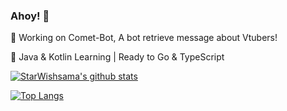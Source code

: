 ### Ahoy! 👋

<!--
**StarWishsama/StarWishsama** is a ✨ _special_ ✨ repository because its `README.md` (this file) appears on your GitHub profile.

Here are some ideas to get you started:

- 🔭 I’m currently working on ...
- 🌱 I’m currently learning ...
- 👯 I’m looking to collaborate on ...
- 🤔 I’m looking for help with ...
- 💬 Ask me about ...
- 📫 How to reach me: ...
- 😄 Pronouns: ...
- ⚡ Fun fact: ...
-->

🔭 Working on Comet-Bot, A bot retrieve message about Vtubers!

🌱 Java & Kotlin Learning | Ready to Go & TypeScript

[![StarWishsama's github stats](https://github-readme-stats.vercel.app/api?username=starwishsama&bg_color=30,e96443,904e95&title_color=fff&text_color=fff)](https://github.com/anuraghazra/github-readme-stats)

[![Top Langs](https://github-readme-stats.vercel.app/api/top-langs/?username=starwishsama)](https://github.com/anuraghazra/github-readme-stats)
